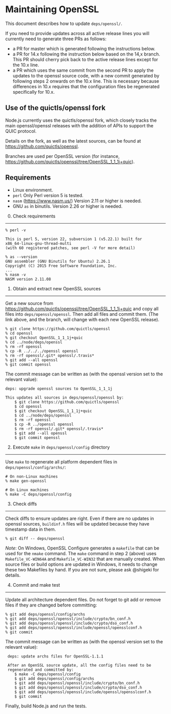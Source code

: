 Maintaining OpenSSL
===================

This document describes how to update `deps/openssl/`.

If you need to provide updates across all active release lines you will currently need to generate three PRs as follows:

-   a PR for master which is generated following the instructions below.
-   a PR for 14.x following the instruction below based on the 14,x branch. This PR should cherry pick back to the active release lines except for the 10.x line.
-   a PR which uses the same commit from the second PR to apply the updates to the openssl source code, with a new commit generated by following steps 2 onwards on the 10.x line. This is necessary because differences in 10.x requires that the configuration files be regenerated specifically for 10.x.

Use of the quictls/openssl fork
-------------------------------

Node.js currently uses the quictls/openssl fork, which closely tracks the main openssl/openssl releases with the addition of APIs to support the QUIC protocol.

Details on the fork, as well as the latest sources, can be found at <a href="https://github.com/quictls/openssl" class="uri">https://github.com/quictls/openssl</a>.

Branches are used per OpenSSL version (for instance, <a href="https://github.com/quictls/openssl/tree/OpenSSL_1_1_1j+quic)" class="uri">https://github.com/quictls/openssl/tree/OpenSSL_1_1_1j+quic)</a>.

Requirements
------------

-   Linux environment.
-   `perl` Only Perl version 5 is tested.
-   `nasm` (<a href="https://www.nasm.us/" class="uri">https://www.nasm.us/</a>) Version 2.11 or higher is needed.
-   GNU `as` in binutils. Version 2.26 or higher is needed.

0. Check requirements
---------------------

    % perl -v

    This is perl 5, version 22, subversion 1 (v5.22.1) built for
    x86_64-linux-gnu-thread-multi
    (with 60 registered patches, see perl -V for more detail)

    % as --version
    GNU assembler (GNU Binutils for Ubuntu) 2.26.1
    Copyright (C) 2015 Free Software Foundation, Inc.
    ...
    % nasm -v
    NASM version 2.11.08

1. Obtain and extract new OpenSSL sources
-----------------------------------------

Get a new source from <a href="https://github.com/quictls/openssl/tree/OpenSSL_1_1_1j+quic" class="uri">https://github.com/quictls/openssl/tree/OpenSSL_1_1_1j+quic</a> and copy all files into `deps/openssl/openssl`. Then add all files and commit them. (The link above, and the branch, will change with each new OpenSSL release).

    % git clone https://github.com/quictls/openssl
    % cd openssl
    % git checkout OpenSSL_1_1_1j+quic
    % cd ../node/deps/openssl
    % rm -rf openssl
    % cp -R ../../../openssl openssl
    % rm -rf openssl/.git* openssl/.travis*
    % git add --all openssl
    % git commit openssl

The commit message can be written as (with the openssl version set to the relevant value):

    deps: upgrade openssl sources to OpenSSL_1_1_1j

    This updates all sources in deps/openssl/openssl by:
        $ git clone https://github.com/quictls/openssl
        $ cd openssl
        $ git checkout OpenSSL_1_1_1j+quic
        $ cd ../node/deps/openssl
        $ rm -rf openssl
        $ cp -R ../openssl openssl
        $ rm -rf openssl/.git* openssl/.travis*
        $ git add --all openssl
        $ git commit openssl

2. Execute `make` in `deps/openssl/config` directory
----------------------------------------------------

Use `make` to regenerate all platform dependent files in `deps/openssl/config/archs/`:

    # On non-Linux machines
    % make gen-openssl

    # On Linux machines
    % make -C deps/openssl/config

3. Check diffs
--------------

Check diffs to ensure updates are right. Even if there are no updates in openssl sources, `buildinf.h` files will be updated because they have timestamp data in them.

    % git diff -- deps/openssl

*Note*: On Windows, OpenSSL Configure generates a `makefile` that can be used for the `nmake` command. The `make` command in step 2 (above) uses `Makefile_VC-WIN64A` and `Makefile_VC-WIN32` that are manually created. When source files or build options are updated in Windows, it needs to change these two Makefiles by hand. If you are not sure, please ask <span class="citation" data-cites="shigeki">@shigeki</span> for details.

4. Commit and make test
-----------------------

Update all architecture dependent files. Do not forget to git add or remove files if they are changed before committing:

    % git add deps/openssl/config/archs
    % git add deps/openssl/openssl/include/crypto/bn_conf.h
    % git add deps/openssl/openssl/include/crypto/dso_conf.h
    % git add deps/openssl/openssl/include/openssl/opensslconf.h
    % git commit

The commit message can be written as (with the openssl version set to the relevant value):

     deps: update archs files for OpenSSL-1.1.1

     After an OpenSSL source update, all the config files need to be
     regenerated and committed by:
        $ make -C deps/openssl/config
        $ git add deps/openssl/config/archs
        $ git add deps/openssl/openssl/include/crypto/bn_conf.h
        $ git add deps/openssl/openssl/include/crypto/dso_conf.h
        $ git add deps/openssl/openssl/include/openssl/opensslconf.h
        $ git commit

Finally, build Node.js and run the tests.
